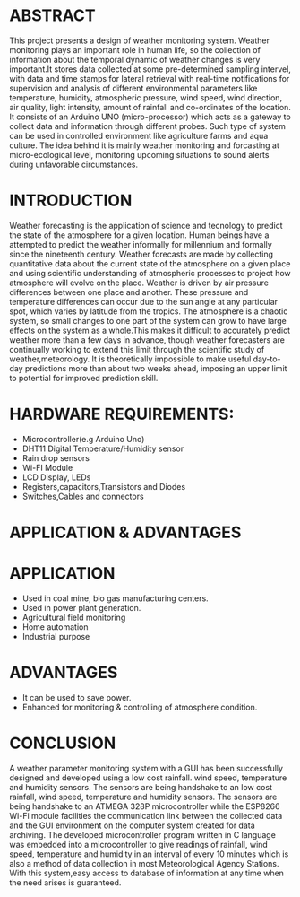 # ABSTRACT
This project presents a design of weather monitoring system. Weather monitoring plays an important role in human life, so the collection of information about the temporal dynamic of weather changes is very important.It stores data collected at some pre-determined sampling intervel, with data and time stamps for lateral retrieval with real-time notifications for supervision and analysis of different environmental parameters like temperature, humidity, atmospheric pressure, wind speed, wind direction, air quality, light intensity, amount of rainfall and co-ordinates of the location. It consists of an Arduino UNO (micro-processor) which acts as a gateway to collect data and information through different probes. Such type of system can be used in controlled environment like agriculture farms and aqua culture. The idea behind it is mainly weather monitoring and forcasting at micro-ecological level, monitoring upcoming situations to sound alerts during unfavorable circumstances.
# INTRODUCTION
Weather forecasting is the application of science and tecnology to predict the state of the atmosphere for a given location. Human beings have a attempted to predict the weather informally for millennium and formally since the nineteenth century. Weather forecasts are made by collecting quantitative data about the current state of the atmosphere on a given place and using scientific understanding of atmospheric processes to project how atmosphere will evolve on the place. Weather is driven by air pressure differences between one place and another. These pressure and temperature differences can occur due to the sun angle at any particular spot, which varies by latitude from the tropics. The atmosphere is a chaotic system, so small changes to one part of the system can grow to have large effects on the system as a whole.This makes it difficult to accurately predict weather more than a few days in advance, though weather forecasters are continually working to extend this limit through the scientific study of weather,meteorology. It is theoretically impossible to make useful day-to-day predictions more than about two weeks ahead, imposing an upper limit to potential for improved prediction skill.
# HARDWARE REQUIREMENTS:
* Microcontroller(e.g Arduino Uno)
* DHT11 Digital Temperature/Humidity sensor
* Rain drop sensors
* Wi-FI Module
* LCD Display, LEDs
* Registers,capacitors,Transistors and Diodes
* Switches,Cables and connectors
# APPLICATION & ADVANTAGES
# APPLICATION
* Used in coal mine, bio gas manufacturing centers.
* Used in power plant generation.
* Agricultural field monitoring
* Home automation
* Industrial purpose
# ADVANTAGES
* It can be used to save power.
* Enhanced for monitoring & controlling of atmosphere condition.
# CONCLUSION 
A weather parameter monitoring system with a GUI has been successfully designed and developed using a low cost rainfall. wind speed, temperature and humidity sensors. The sensors are being handshake to an low cost rainfall, wind speed, temperature and humidity sensors. The sensors are being handshake to an ATMEGA 328P microcontroller while the ESP8266 Wi-Fi module facilities the communication link between the collected data and the GUI environment on the computer system created for data archiving. The developed microcontroller program written in C language was embedded into a microcontroller to give readings of rainfall, wind speed, temperature and humidity in an interval of every 10 minutes which is also a method of data collection in most Meteorological Agency Stations. With this system,easy access to database of information at any time when the need arises is guaranteed. 
